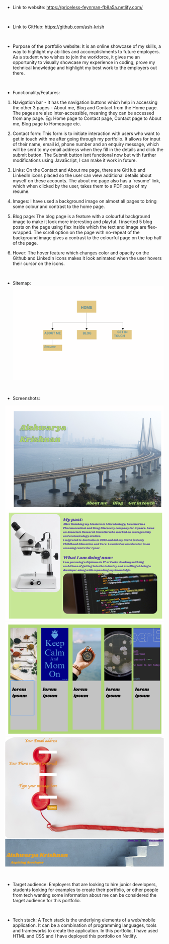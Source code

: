 * Link to website: https://priceless-feynman-fb8a5a.netlify.com/
<br>

* Link to GitHub: https://github.com/ash-krish
<br>

* Purpose of the portfolio website:
It is an online showcase of my skills, a way to highlight my abilities and accomplishments to future employers. As a student who wishes to join the workforce, it gives me an opportunity to visually showcase my experience in coding, prove my technical knowledge and highlight my best work to the employers out there. 
<br>

* Functionality/Features:
 1) Navigation bar - It has the navigation buttons which help in accessing the other 3 pages - About me, Blog and Contact from the Home page. The pages are also inter-accessible, meaning they can be accessed from any page. Eg: Home page to Contact page, Contact page to About me, Blog page to Homepage etc. 

 2) Contact form: This form is to initiate interaction with users who want to get in touch with me after going through my portfolio. It allows for input of their name, email id, phone number and an enquiry message, which will be sent to my email address when they fill in the details and click the submit button. The Submit button isnt functional now but with further modifications using JavaScript, I can make it work in future.

 3) Links: On the Contact and About me page, there are GitHub and LinkedIn icons placed so the user can view additional details about myself on these accounts. The about me page also has a 'resume' link, which when clicked by the user, takes them to a PDF page of my resume.

 4) Images: I have used a background image on almost all pages to bring some colour and contrast to the home page.

 5) Blog page: The blog page is a feature with a colourful background image to make it look more interesting and playful. I inserted 5 blog posts on the page using flex inside which the text and image are flex-wrapped. The scroll option on the page with no-repeat of the background image gives a contrast to the colourful page on the top half of the page.

 6) Hover: The hover feature which changes color and opacity on the Github and LinkedIn icons makes it look animated when the user hovers their cursor on the icons.
<br>


* Sitemap:
![sitemap](images/final-sitemap.png)
<br>

* Screenshots:

![homepage-version1](images/homepage-version1.png)
![aboutme-version1](images/aboutme-version1.png)
![blog-version1](images/blog-version1.png)
![contact-version1](images/contact-version1.png)
![navbar-version1](images/navbar-version1.png)

<br>

* Target audience:
Employers that are looking to hire junior developers, students looking for examples to create their portfolio, or other people from tech wanting some information about me  can be considered the target audience for this portfolio. 
<br>

* Tech stack:
A Tech stack is the underlying elements of a web/mobile application. It can be a combination of programming languages, tools and frameworks to create the application. 
In this portfolio, I have used HTML and CSS and I have deployed this portfolio on Netlify.